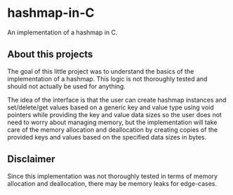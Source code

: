 # hashmap-in-C
An implementation of a hashmap in C.

## About this projects
The goal of this little project was to understand the basics of the implementation of a hashmap. This logic is not thoroughly tested and should not actually be used for anything.

The idea of the interface is that the user can create hashmap instances and set/delete/get values based on a generic key and value type using void pointers while providing the key and value data sizes so the user does not need to worry about managing memory, but the implementation will take care of the memory allocation and deallocation by creating copies of the provided keys and values based on the specified data sizes in bytes.

## Disclaimer
Since this implementation was not thoroughly tested in terms of memory allocation and deallocation, there may be memory leaks for edge-cases.